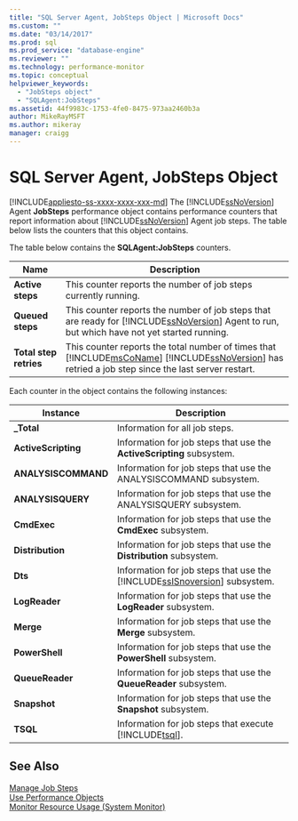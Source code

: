 ```yaml
---
title: "SQL Server Agent, JobSteps Object | Microsoft Docs"
ms.custom: ""
ms.date: "03/14/2017"
ms.prod: sql
ms.prod_service: "database-engine"
ms.reviewer: ""
ms.technology: performance-monitor
ms.topic: conceptual
helpviewer_keywords: 
  - "JobSteps object"
  - "SQLAgent:JobSteps"
ms.assetid: 44f9983c-1753-4fe0-8475-973aa2460b3a
author: MikeRayMSFT
ms.author: mikeray
manager: craigg
---
```

# SQL Server Agent, JobSteps Object
[!INCLUDE[appliesto-ss-xxxx-xxxx-xxx-md](../../includes/appliesto-ss-xxxx-xxxx-xxx-md.md)]
  The [!INCLUDE[ssNoVersion](../../includes/ssnoversion-md.md)] Agent **JobSteps** performance object contains performance counters that report information about [!INCLUDE[ssNoVersion](../../includes/ssnoversion-md.md)] Agent job steps. The table below lists the counters that this object contains.  
  
 The table below contains the **SQLAgent:JobSteps** counters.  
  
|Name|Description|  
|----------|-----------------|  
|**Active steps**|This counter reports the number of job steps currently running.|  
|**Queued steps**|This counter reports the number of job steps that are ready for [!INCLUDE[ssNoVersion](../../includes/ssnoversion-md.md)] Agent to run, but which have not yet started running.|  
|**Total step retries**|This counter reports the total number of times that [!INCLUDE[msCoName](../../includes/msconame-md.md)] [!INCLUDE[ssNoVersion](../../includes/ssnoversion-md.md)] has retried a job step since the last server restart.|  
  
 Each counter in the object contains the following instances:  
  
|Instance|Description|  
|--------------|-----------------|  
|**_Total**|Information for all job steps.|  
|**ActiveScripting**|Information for job steps that use the **ActiveScripting** subsystem.|  
|**ANALYSISCOMMAND**|Information for job steps that use the ANALYSISCOMMAND subsystem.|  
|**ANALYSISQUERY**|Information for job steps that use the ANALYSISQUERY subsystem.|  
|**CmdExec**|Information for job steps that use the **CmdExec** subsystem.|  
|**Distribution**|Information for job steps that use the **Distribution** subsystem.|  
|**Dts**|Information for job steps that use the [!INCLUDE[ssISnoversion](../../includes/ssisnoversion-md.md)] subsystem.|  
|**LogReader**|Information for job steps that use the **LogReader** subsystem.|  
|**Merge**|Information for job steps that use the **Merge** subsystem.|  
|**PowerShell**|Information for job steps that use the **PowerShell** subsystem.|  
|**QueueReader**|Information for job steps that use the **QueueReader** subsystem.|  
|**Snapshot**|Information for job steps that use the **Snapshot** subsystem.|  
|**TSQL**|Information for job steps that execute [!INCLUDE[tsql](../../includes/tsql-md.md)].|  
  
## See Also  
 [Manage Job Steps](../../ssms/agent/manage-job-steps.md)   
 [Use Performance Objects](../../ssms/agent/use-performance-objects.md)   
 [Monitor Resource Usage &#40;System Monitor&#41;](../../relational-databases/performance-monitor/monitor-resource-usage-system-monitor.md)  
  
  
